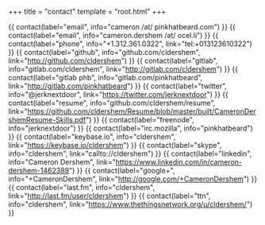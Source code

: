 +++
title = "contact"
template = "root.html"
+++
<table class="table is-striped">
  <tbody>

  {{ contact(label="email", info="cameron /at/ pinkhatbeard.com") }}
  {{ contact(label="email", info="cameron.dershem /at/ ocel.li") }}
  {{ contact(label="phone", info="+1.312.361.0322", link="tel:+013123610322") }}
  {{ contact(label="github", info="github.com/cldershem", link="http://github.com/cldershem") }}
  {{ contact(label="gitlab", info="gitlab.com/cldershem", link="http://gitlab.com/cldershem") }}
  {{ contact(label="gitlab phb", info="gitlab.com/pinkhatbeard", link="http://gitlab.com/pinkhatbeard") }}
  {{ contact(label="twitter", info="@jerknextdoor", link="https://twitter.com/jerknextdoor") }}
  {{ contact(label="resume", info="github.com/cldershem/resume", link="https://github.com/cldershem/Resume/blob/master/built/CameronDershemResume-Skills.pdf") }}
  {{ contact(label="freenode", info="jerknextdoor") }}
  {{ contact(label="irc.mozilla", info="pinkhatbeard") }}
  {{ contact(label="keybase.io", info="cldershem", link="https://keybase.io/cldershem") }}
  {{ contact(label="skype", info="cldershem", link="callto://cldershem") }}
  {{ contact(label="linkedin", info="Cameron Dershem", link="https://www.linkedin.com/in/cameron-dershem-1462389") }}
  {{ contact(label="google+", info="+CameronDershem", link="http://google.com/+CameronDershem") }}
  {{ contact(label="last.fm", info="cldershem", link="http://last.fm/user/cldershem") }}
  {{ contact(label="ttn", info="cldershem", link="https://www.thethingsnetwork.org/u/cldershem/") }}

  </tbody>
</table>
